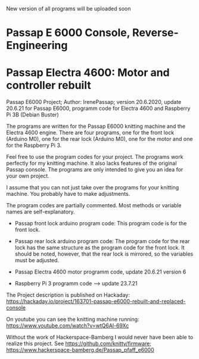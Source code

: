 New version of all programs will be uploaded soon

# Passap E 6000 Console, Reverse-Engineering
# Passap Electra 4600: Motor and controller rebuilt

Passap E6000 Project; 
Author: IrenePassap; 
version 20.6.2020, update 20.6.21 for Passap E6000, programm code for Electra 4600 and Raspberry Pi 3B (Debian Buster)


The programs are written for the Passap E6000 knitting machine and the Electra 4600 engine. There are four programs, one for the front lock (Arduino M0), one for the rear lock (Arduino M0), one for the motor and one for the Raspberry Pi 3.

Feel free to use the program codes for your project. The programs work perfectly for my knitting machine. It also lacks features of the original Passap console. The programs are only intended to give you an idea for your own project.

I assume that you can not just take over the programs for your knitting machine. You probably have to make adjustments.

The program codes are partially commented. Most methods or variable names are self-explanatory.

- Passap front lock arduino program code: This program code is for the front lock. 

- Passap rear lock arduino program code: The program code for the rear lock has the same structure as the program code for the front  lock. It should be noted, however, that the rear lock is mirrored, so the variables must be adjusted.

- Passap Electra 4600 motor programm code, update 20.6.21 version 6

- Raspberry Pi 3 programm code --> update 23.7.21

The Project description is published on Hackaday: https://hackaday.io/project/163701-passap-e6000-rebuilt-and-replaced-console

On youtube you can see the knitting machine running: https://www.youtube.com/watch?v=wtQ6Al-69Xc

Without the work of Hackerspace-Bamberg I would never have been able to realize this project. See https://github.com/knitty/firmware; https://www.hackerspace-bamberg.de/Passap_pfaff_e6000 
